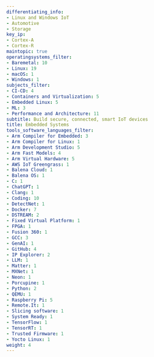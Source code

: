 ```yaml
---
differentiating_info:
- Linux and Windows IoT
- Automotive
- Storage
key_ip:
- Cortex-A
- Cortex-R
maintopic: true
operatingsystems_filter:
- Baremetal: 10
- Linux: 19
- macOS: 1
- Windows: 1
subjects_filter:
- CI-CD: 4
- Containers and Virtualization: 5
- Embedded Linux: 5
- ML: 3
- Performance and Architecture: 11
subtitle: Build secure, connected, smart IoT devices
title: Embedded Systems
tools_software_languages_filter:
- Arm Compiler for Embedded: 3
- Arm Compiler for Linux: 1
- Arm Development Studio: 5
- Arm Fast Models: 4
- Arm Virtual Hardware: 5
- AWS IoT Greengrass: 1
- Balena Cloud: 1
- Balena OS: 1
- C: 1
- ChatGPT: 1
- Clang: 1
- Coding: 10
- DetectNet: 1
- Docker: 7
- DSTREAM: 2
- Fixed Virtual Platform: 1
- FPGA: 1
- Fusion 360: 1
- GCC: 3
- GenAI: 1
- GitHub: 4
- IP Explorer: 2
- LLM: 1
- Matter: 1
- MXNet: 1
- Neon: 1
- Porcupine: 1
- Python: 2
- QEMU: 1
- Raspberry Pi: 5
- Remote.It: 1
- Slicing software: 1
- System Ready: 1
- TensorFlow: 1
- TensorRT: 1
- Trusted Firmware: 1
- Yocto Linux: 1
weight: 4
---
```

